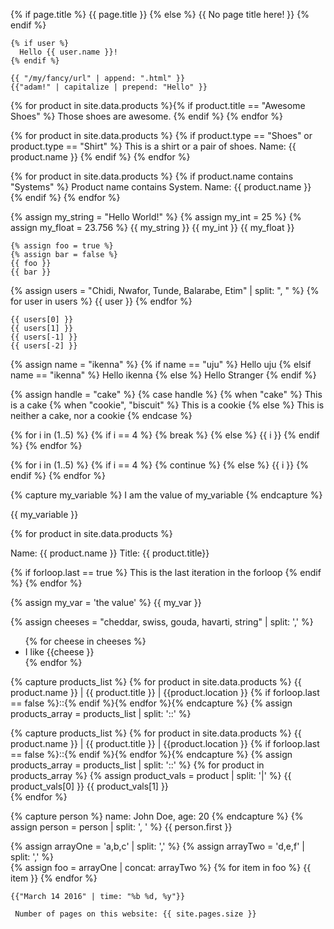 {% if page.title %}
      {{ page.title }}
      {% else %}
   {{ No page title here! }}
    {% endif %}
    
    {% if user %}
      Hello {{ user.name }}!
    {% endif %}
    
    {{ "/my/fancy/url" | append: ".html" }}
    {{"adam!" | capitalize | prepend: "Hello" }}

 {% for product in site.data.products %}{% if product.title == "Awesome Shoes" %}
      Those shoes are awesome.
    {% endif %}
    {% endfor %}
    
{% for product in site.data.products %}
  {% if product.type == "Shoes" or product.type == "Shirt" %}
    This is a shirt or a pair of shoes. Name: {{ product.name }}
  {% endif %}
{% endfor %}   

 {% for product in site.data.products %}
  {% if product.name contains "Systems" %}
    Product name contains System. Name: {{ product.name }}
  {% endif %}
{% endfor %} 

{% assign my_string = "Hello World!" %}
    {% assign my_int = 25 %}
    {% assign my_float = 23.756 %}
    {{ my_string }}
    {{ my_int }}
    {{ my_float }}
    
    {% assign foo = true %}
    {% assign bar = false %}
    {{ foo }}
    {{ bar }}
    
 {% assign users = "Chidi, Nwafor, Tunde, Balarabe, Etim" | split: ", " %}
    {% for user in users %}
      {{ user }}
    {% endfor %}
    
    {{ users[0] }}
    {{ users[1] }}
    {{ users[-1] }}
    {{ users[-2] }}   
    
 {% assign name = "ikenna" %}
    {% if name == "uju" %}
      Hello uju
    {% elsif name == "ikenna" %}
      Hello ikenna
    {% else %}
      Hello Stranger
    {% endif %}

{% assign handle = "cake" %}
{% case handle %}
{% when "cake" %}
  This is a cake
{% when "cookie", "biscuit" %}
  This is a cookie
{% else %}
  This is neither a cake, nor a cookie
{% endcase %}

{% for i in (1..5) %}
      {% if i == 4 %}
        {% break %}
      {% else %}
        {{ i }}
      {% endif %}
      {% endfor %}
      
{% for i in (1..5) %}
      {% if i == 4 %}
        {% continue %}
      {% else %}
        {{ i }}
      {% endif %}
      {% endfor %}

{% capture my_variable %}
    I am the value of my_variable
    {% endcapture %}
    <p>{{ my_variable }}</p>

 {% for product in site.data.products %}
    <p>Name: {{ product.name }} Title: {{ product.title}}</p>
    {% if forloop.last == true %}
    This is the last iteration in the forloop
    {% endif %}
{% endfor %}   

{% assign my_var = 'the value' %}
{{ my_var }}

{% assign cheeses = "cheddar, swiss, gouda, havarti, string" | split: ',' %}
<ul>
{% for cheese in cheeses %}
      <li>
        I like {{cheese }}
      </li>
      {% endfor %}
</ul>

{% capture products_list %}
{% for product in site.data.products %}
{{ product.name }} | {{ product.title }} | {{product.location }}
{% if forloop.last == false %}::{% endif %}{% endfor %}{% endcapture %}
{% assign products_array = products_list | split: '::' %}

{% capture products_list %}
{% for product in site.data.products %}
{{ product.name }} | {{ product.title }} | {{product.location }}
{% if forloop.last == false %}::{% endif %}{% endfor %}{% endcapture %}
{% assign products_array = products_list | split: '::' %}
    {% for product in products_array %}
      {% assign product_vals = product | split: '|' %}
      {{ product_vals[0] }}
      {{ product_vals[1] }}    
    {% endfor %}
    
 {% capture person %}
    name: John Doe, age: 20
    {% endcapture %}
    {% assign person = person | split: ', ' %}
    {{ person.first }}
     
  {% assign arrayOne = 'a,b,c' | split: ',' %}
   {% assign arrayTwo = 'd,e,f' | split: ',' %}   
   {% assign foo = arrayOne | concat: arrayTwo %}
   {% for item in foo %}
     {{ item }} 
    {% endfor %}
    
    {{"March 14 2016" | time: "%b %d, %y"}}
    
     Number of pages on this website: {{ site.pages.size }}
